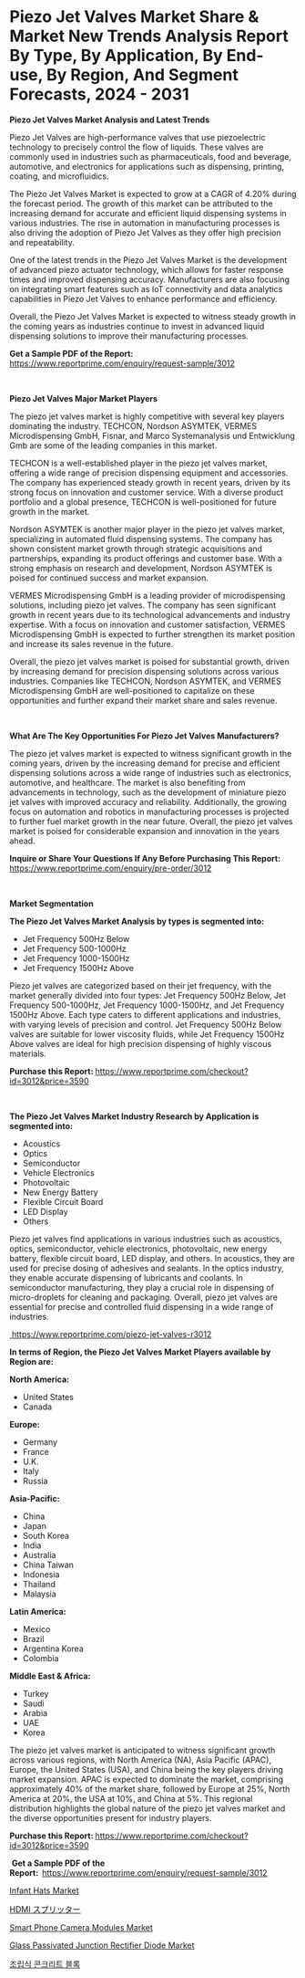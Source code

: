 <p><h1>Piezo Jet Valves Market Share & Market New Trends Analysis Report By Type, By Application, By End-use, By Region, And Segment Forecasts, 2024 - 2031</h1></p><p><strong>Piezo Jet Valves Market Analysis and Latest Trends</strong></p>
<p><p>Piezo Jet Valves are high-performance valves that use piezoelectric technology to precisely control the flow of liquids. These valves are commonly used in industries such as pharmaceuticals, food and beverage, automotive, and electronics for applications such as dispensing, printing, coating, and microfluidics.</p><p>The Piezo Jet Valves Market is expected to grow at a CAGR of 4.20% during the forecast period. The growth of this market can be attributed to the increasing demand for accurate and efficient liquid dispensing systems in various industries. The rise in automation in manufacturing processes is also driving the adoption of Piezo Jet Valves as they offer high precision and repeatability.</p><p>One of the latest trends in the Piezo Jet Valves Market is the development of advanced piezo actuator technology, which allows for faster response times and improved dispensing accuracy. Manufacturers are also focusing on integrating smart features such as IoT connectivity and data analytics capabilities in Piezo Jet Valves to enhance performance and efficiency.</p><p>Overall, the Piezo Jet Valves Market is expected to witness steady growth in the coming years as industries continue to invest in advanced liquid dispensing solutions to improve their manufacturing processes.</p></p>
<p><strong>Get a Sample PDF of the Report:&nbsp;</strong> <a href="https://www.reportprime.com/enquiry/request-sample/3012">https://www.reportprime.com/enquiry/request-sample/3012</a></p>
<p>&nbsp;</p>
<p><strong>Piezo Jet Valves Major Market Players</strong></p>
<p><p>The piezo jet valves market is highly competitive with several key players dominating the industry. TECHCON, Nordson ASYMTEK, VERMES Microdispensing GmbH, Fisnar, and Marco Systemanalysis und Entwicklung Gmb are some of the leading companies in this market.</p><p>TECHCON is a well-established player in the piezo jet valves market, offering a wide range of precision dispensing equipment and accessories. The company has experienced steady growth in recent years, driven by its strong focus on innovation and customer service. With a diverse product portfolio and a global presence, TECHCON is well-positioned for future growth in the market.</p><p>Nordson ASYMTEK is another major player in the piezo jet valves market, specializing in automated fluid dispensing systems. The company has shown consistent market growth through strategic acquisitions and partnerships, expanding its product offerings and customer base. With a strong emphasis on research and development, Nordson ASYMTEK is poised for continued success and market expansion.</p><p>VERMES Microdispensing GmbH is a leading provider of microdispensing solutions, including piezo jet valves. The company has seen significant growth in recent years due to its technological advancements and industry expertise. With a focus on innovation and customer satisfaction, VERMES Microdispensing GmbH is expected to further strengthen its market position and increase its sales revenue in the future.</p><p>Overall, the piezo jet valves market is poised for substantial growth, driven by increasing demand for precision dispensing solutions across various industries. Companies like TECHCON, Nordson ASYMTEK, and VERMES Microdispensing GmbH are well-positioned to capitalize on these opportunities and further expand their market share and sales revenue.</p></p>
<p>&nbsp;</p>
<p><strong>What Are The Key Opportunities For Piezo Jet Valves Manufacturers?</strong></p>
<p><p>The piezo jet valves market is expected to witness significant growth in the coming years, driven by the increasing demand for precise and efficient dispensing solutions across a wide range of industries such as electronics, automotive, and healthcare. The market is also benefiting from advancements in technology, such as the development of miniature piezo jet valves with improved accuracy and reliability. Additionally, the growing focus on automation and robotics in manufacturing processes is projected to further fuel market growth in the near future. Overall, the piezo jet valves market is poised for considerable expansion and innovation in the years ahead.</p></p>
<p><strong>Inquire or Share Your Questions If Any Before Purchasing This Report:</strong> <a href="https://www.reportprime.com/enquiry/pre-order/3012">https://www.reportprime.com/enquiry/pre-order/3012</a></p>
<p>&nbsp;</p>
<p><strong>Market Segmentation</strong></p>
<p><strong>The Piezo Jet Valves Market Analysis by types is segmented into:</strong></p>
<p><ul><li>Jet Frequency 500Hz Below</li><li>Jet Frequency 500-1000Hz</li><li>Jet Frequency 1000-1500Hz</li><li>Jet Frequency 1500Hz Above</li></ul></p>
<p><p>Piezo jet valves are categorized based on their jet frequency, with the market generally divided into four types: Jet Frequency 500Hz Below, Jet Frequency 500-1000Hz, Jet Frequency 1000-1500Hz, and Jet Frequency 1500Hz Above. Each type caters to different applications and industries, with varying levels of precision and control. Jet Frequency 500Hz Below valves are suitable for lower viscosity fluids, while Jet Frequency 1500Hz Above valves are ideal for high precision dispensing of highly viscous materials.</p></p>
<p><strong>Purchase this Report:&nbsp;</strong><a href="https://www.reportprime.com/checkout?id=3012&price=3590">https://www.reportprime.com/checkout?id=3012&price=3590</a></p>
<p>&nbsp;</p>
<p><strong>The Piezo Jet Valves Market Industry Research by Application is segmented into:</strong></p>
<p><ul><li>Acoustics</li><li>Optics</li><li>Semiconductor</li><li>Vehicle Electronics</li><li>Photovoltaic</li><li>New Energy Battery</li><li>Flexible Circuit Board</li><li>LED Display</li><li>Others</li></ul></p>
<p><p>Piezo jet valves find applications in various industries such as acoustics, optics, semiconductor, vehicle electronics, photovoltaic, new energy battery, flexible circuit board, LED display, and others. In acoustics, they are used for precise dosing of adhesives and sealants. In the optics industry, they enable accurate dispensing of lubricants and coolants. In semiconductor manufacturing, they play a crucial role in dispensing of micro-droplets for cleaning and packaging. Overall, piezo jet valves are essential for precise and controlled fluid dispensing in a wide range of industries.</p></p>
<p><a href="https://www.reportprime.com/piezo-jet-valves-r3012">&nbsp;https://www.reportprime.com/piezo-jet-valves-r3012</a></p>
<p><strong>In terms of Region, the Piezo Jet Valves Market Players available by Region are:</strong></p>
<p>
    <p> <strong> North America: </strong>
        <ul>
            <li>United States</li>
            <li>Canada</li>
        </ul>
        </p> 
    <p> <strong> Europe: </strong>
        <ul>
            <li>Germany</li>
            <li>France</li>
            <li>U.K.</li>
            <li>Italy</li>
            <li>Russia</li>
        </ul>
        </p> 
    <p> <strong> Asia-Pacific: </strong>
        <ul>
            <li>China</li>
            <li>Japan</li>
            <li>South Korea</li>
            <li>India</li>
            <li>Australia</li>
            <li>China Taiwan</li>
            <li>Indonesia</li>
            <li>Thailand</li>
            <li>Malaysia</li>
        </ul>
        </p> 
    <p> <strong> Latin America: </strong>
        <ul>
            <li>Mexico</li>
            <li>Brazil</li>
            <li>Argentina Korea</li>
            <li>Colombia</li>
        </ul>
        </p> 
    <p> <strong> Middle East & Africa: </strong>
        <ul>
            <li>Turkey</li>
            <li>Saudi</li>
            <li>Arabia</li>
            <li>UAE</li>
            <li>Korea</li>
        </ul>
    </p>
    </p>
<p><p>The piezo jet valves market is anticipated to witness significant growth across various regions, with North America (NA), Asia Pacific (APAC), Europe, the United States (USA), and China being the key players driving market expansion. APAC is expected to dominate the market, comprising approximately 40% of the market share, followed by Europe at 25%, North America at 20%, the USA at 10%, and China at 5%. This regional distribution highlights the global nature of the piezo jet valves market and the diverse opportunities present for industry players.</p></p>
<p><strong>Purchase this Report: </strong><a href="https://www.reportprime.com/checkout?id=3012&price=3590">https://www.reportprime.com/checkout?id=3012&price=3590</a></p>
<p>&nbsp;<strong>Get a Sample PDF of the Report:&nbsp;&nbsp;</strong><a href="https://www.reportprime.com/enquiry/request-sample/3012">https://www.reportprime.com/enquiry/request-sample/3012</a></p>
<p><strong></strong></p>
<p><p><a href="https://issuu.com/reportprime-2/docs/infant-hats-market-size-2030.pptx">Infant Hats Market</a></p><p><a href="https://github.com/dadanedu33/Market-Research-Report-List-1/blob/main/316698872658.md">HDMI スプリッター</a></p><p><a href="https://github.com/guneycigdem35/Market-Research-Report-List-3/blob/main/smart-phone-camera-modules-market.md">Smart Phone Camera Modules Market</a></p><p><a href="https://github.com/biheemgalvinlouises6hokrh3h/Market-Research-Report-List-2/blob/main/glass-passivated-junction-rectifier-diode-market.md">Glass Passivated Junction Rectifier Diode Market</a></p><p><a href="https://github.com/anton65482023/Market-Research-Report-List-1/blob/main/928416469513.md">조립식 콘크리트 블록</a></p></p>